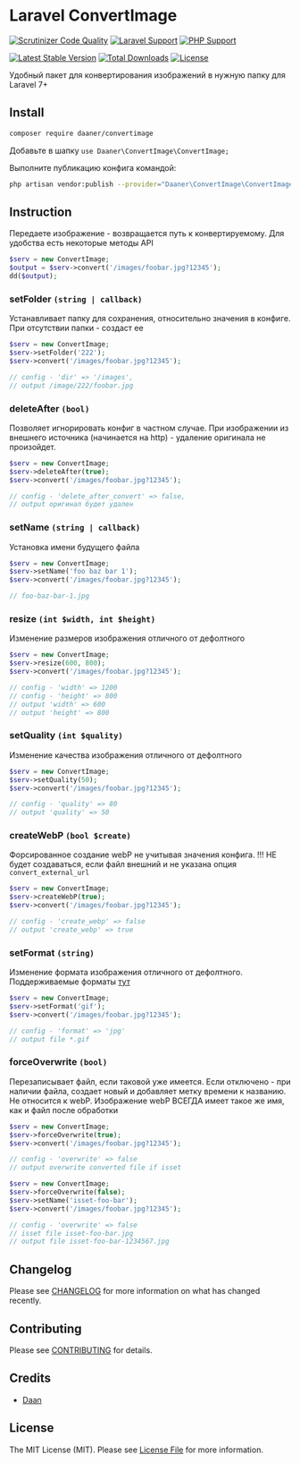 # Laravel ConvertImage

[![Scrutinizer Code Quality](https://scrutinizer-ci.com/g/daaner/convertimage/badges/quality-score.png?b=main)](https://scrutinizer-ci.com/g/daaner/convertimage/?branch=master)
[![Laravel Support](https://img.shields.io/badge/Laravel-7+-brightgreen.svg)]()
[![PHP Support](https://img.shields.io/badge/PHP-7.4+-brightgreen.svg)]()

[![Latest Stable Version](https://poser.pugx.org/daaner/convertimage/v)](//packagist.org/packages/daaner/convertimage)
[![Total Downloads](https://poser.pugx.org/daaner/convertimage/downloads)](//packagist.org/packages/daaner/convertimage)
[![License](https://poser.pugx.org/daaner/convertimage/license)](//packagist.org/packages/daaner/convertimage)


Удобный пакет для конвертирования изображений в нужную папку для Laravel 7+



## Install

```bash
composer require daaner/convertimage
```

Добавьте в шапку
`use Daaner\ConvertImage\ConvertImage;`

Выполните публикацию конфига командой:
``` bash
php artisan vendor:publish --provider="Daaner\ConvertImage\ConvertImageServiceProvider"
```



## Instruction

Передаете изображение - возвращается путь к конвертируемому.
Для удобства есть некоторые методы API

```php
$serv = new ConvertImage;
$output = $serv->convert('/images/foobar.jpg?12345');
dd($output);
```

### setFolder `(string | callback)`

Устанавливает папку для сохранения, относительно значения в конфиге.
При отсутствии папки - создаст ее

```php
$serv = new ConvertImage;
$serv->setFolder('222');
$serv->convert('/images/foobar.jpg?12345');

// config - 'dir' => '/images',
// output /image/222/foobar.jpg
```

### deleteAfter `(bool)`

Позволяет игнорировать конфиг в частном случае.
При изображении из внешнего источника (начинается на http) - удаление оригинала не произойдет.

```php
$serv = new ConvertImage;
$serv->deleteAfter(true);
$serv->convert('/images/foobar.jpg?12345');

// config - 'delete_after_convert' => false,
// output оригинал будет удален
```


### setName `(string | callback)`

Установка имени будущего файла

```php
$serv = new ConvertImage;
$serv->setName('foo baz bar 1');
$serv->convert('/images/foobar.jpg?12345');

// foo-baz-bar-1.jpg
```

### resize `(int $width, int $height)`

Изменение размеров изображения отличного от дефолтного

```php
$serv = new ConvertImage;
$serv->resize(600, 800);
$serv->convert('/images/foobar.jpg?12345');

// config - 'width' => 1200
// config - 'height' => 800
// output 'width' => 600
// output 'height' => 800
```

### setQuality `(int $quality)`

Изменение качества изображения отличного от дефолтного

```php
$serv = new ConvertImage;
$serv->setQuality(50);
$serv->convert('/images/foobar.jpg?12345');

// config - 'quality' => 80
// output 'quality' => 50
```


### createWebP `(bool $create)`

Форсированное создание webP не учитывая значения конфига.
!!! НЕ будет создаваться, если файл внешний и не указана опция `convert_external_url` 

```php
$serv = new ConvertImage;
$serv->createWebP(true);
$serv->convert('/images/foobar.jpg?12345');

// config - 'create_webp' => false
// output 'create_webp' => true
```


### setFormat `(string)`

Изменение формата изображения отличного от дефолтного.
Поддерживаемые форматы [тут](https://image.intervention.io/v2/introduction/formats)

```php
$serv = new ConvertImage;
$serv->setFormat('gif');
$serv->convert('/images/foobar.jpg?12345');

// config - 'format' => 'jpg'
// output file *.gif
```

### forceOverwrite `(bool)`

Перезаписывает файл, если таковой уже имеется.
Если отключено - при наличии файла, создает новый и добавляет метку времени к названию.
Не относится к webP. Изображение webP ВСЕГДА имеет такое же имя, как и файл после обработки

```php
$serv = new ConvertImage;
$serv->forceOverwrite(true);
$serv->convert('/images/foobar.jpg?12345');

// config - 'overwrite' => false
// output overwrite converted file if isset

$serv = new ConvertImage;
$serv->forceOverwrite(false);
$serv->setName('isset-foo-bar');
$serv->convert('/images/foobar.jpg?12345');

// config - 'overwrite' => false
// isset file isset-foo-bar.jpg
// output file isset-foo-bar-1234567.jpg
```





## Changelog
Please see [CHANGELOG](CHANGELOG.md) for more information on what has changed recently.


## Contributing
Please see [CONTRIBUTING](CONTRIBUTING.md) for details.


## Credits
- [Daan](https://github.com/daaner)

## License

The MIT License (MIT). Please see [License File](LICENSE.md) for more information.
